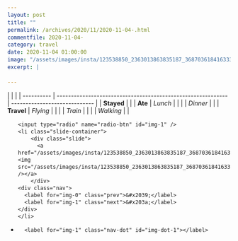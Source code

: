 ```yaml
---
layout: post
title: ""
permalink: /archives/2020/11/2020-11-04-.html
commentfile: 2020-11-04-
category: travel
date: 2020-11-04 01:00:00
image: "/assets/images/insta/123538850_2363013863835187_368703618416333072_n_17850975734358813.jpg"
excerpt: |
  
---
```


|            |                                                              |
| ---------- | ------------------------------------------------------------ | ----------------------------- |
| **Stayed** |  |
| **Ate**    | _Lunch_                                                      |          |
|            | _Dinner_                                                     |          |
| **Travel** | _Flying_                                                     |          |
|            | _Train_                                                      |          |
|            | _Walking_                                                    |          |





<ul class="slides">

    <input type="radio" name="radio-btn" id="img-1" />
    <li class="slide-container">
        <div class="slide">
          <a href="/assets/images/insta/123538850_2363013863835187_368703618416333072_n_17850975734358813.jpg"><img src="/assets/images/insta/123538850_2363013863835187_368703618416333072_n_17850975734358813.jpg" /></a>
        </div>
    <div class="nav">
      <label for="img-0" class="prev">&#x2039;</label>
      <label for="img-1" class="next">&#x203a;</label>
    </div>
    </li>
			
<li class="nav-dots">

      <label for="img-1" class="nav-dot" id="img-dot-1"></label>

</li>
</ul>        
             

		